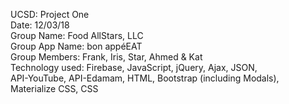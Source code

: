 UCSD: Project One <br>
Date: 12/03/18 <br>
Group Name: Food AllStars, LLC <br>
Group App Name: bon appéEAT <br>
Group Members: Frank, Iris, Star, Ahmed & Kat <br>
Technology used: Firebase, JavaScript, jQuery, Ajax, JSON, <br>
API-YouTube, API-Edamam, HTML, Bootstrap (including Modals), Materialize CSS, CSS
